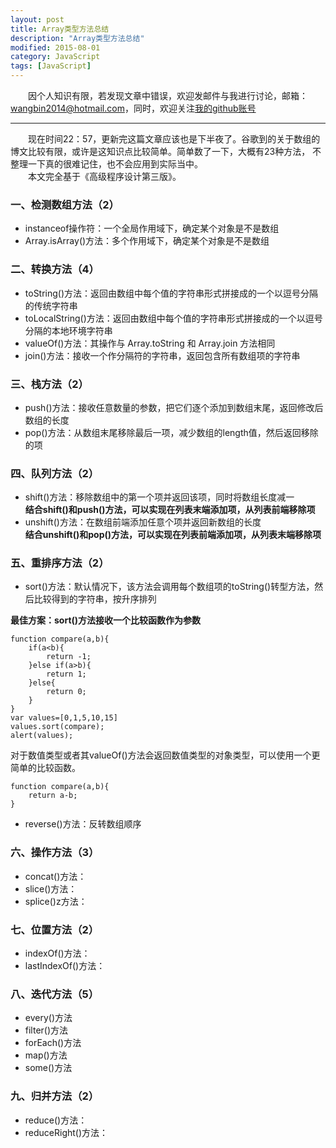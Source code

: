 ```yaml
---
layout: post
title: Array类型方法总结
description: "Array类型方法总结"
modified: 2015-08-01
category: JavaScript
tags: [JavaScript]
---
```


　　因个人知识有限，若发现文章中错误，欢迎发邮件与我进行讨论，邮箱：wangbin2014@hotmail.com，同时，欢迎关注[我的github账号](https://github.com/wangbin2015)                  　　        

***
　　现在时间22：57，更新完这篇文章应该也是下半夜了。谷歌到的关于数组的博文比较有限，或许是这知识点比较简单。简单数了一下，大概有23种方法，
不整理一下真的很难记住，也不会应用到实际当中。       
　　本文完全基于《高级程序设计第三版》。    

### 一、检测数组方法（2）   
  
* instanceof操作符：一个全局作用域下，确定某个对象是不是数组
* Array.isArray()方法：多个作用域下，确定某个对象是不是数组        
    
### 二、转换方法（4） 

* toString()方法：返回由数组中每个值的字符串形式拼接成的一个以逗号分隔的传统字符串
* toLocalString()方法：返回由数组中每个值的字符串形式拼接成的一个以逗号分隔的本地环境字符串
* valueOf()方法：其操作与 Array.toString 和 Array.join 方法相同
* join()方法：接收一个作分隔符的字符串，返回包含所有数组项的字符串
    
### 三、栈方法（2）  

* push()方法：接收任意数量的参数，把它们逐个添加到数组末尾，返回修改后数组的长度
* pop()方法：从数组末尾移除最后一项，减少数组的length值，然后返回移除的项

### 四、队列方法（2）  

* shift()方法：移除数组中的第一个项并返回该项，同时将数组长度减一    
**结合shift()和push()方法，可以实现在列表末端添加项，从列表前端移除项**
* unshift()方法：在数组前端添加任意个项并返回新数组的长度     
**结合unshift()和pop()方法，可以实现在列表前端添加项，从列表末端移除项**

### 五、重排序方法（2）

* sort()方法：默认情况下，该方法会调用每个数组项的toString()转型方法，然后比较得到的字符串，按升序排列
    
**最佳方案：sort()方法接收一个比较函数作为参数**

    function compare(a,b){
        if(a<b){
            return -1;
        }else if(a>b){
            return 1;
        }else{
            return 0;
        }
    }
    var values=[0,1,5,10,15]
    values.sort(compare);
    alert(values);       
         
对于数值类型或者其valueOf()方法会返回数值类型的对象类型，可以使用一个更简单的比较函数。

    function compare(a,b){
        return a-b;
    }
    
* reverse()方法：反转数组顺序

### 六、操作方法（3）  

* concat()方法：
* slice()方法：
* splice()z方法：

### 七、位置方法（2）  

* indexOf()方法：
* lastIndexOf()方法：

### 八、迭代方法（5）  

* every()方法
* filter()方法
* forEach()方法
* map()方法
* some()方法

### 九、归并方法（2）  
 
* reduce()方法：
* reduceRight()方法：   
